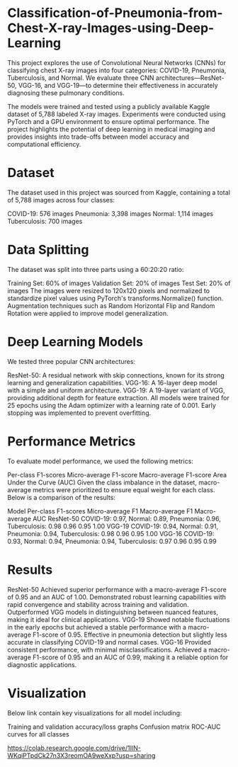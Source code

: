 # Classification-of-Pneumonia-from-Chest-X-ray-Images-using-Deep-Learning
This project explores the use of Convolutional Neural Networks (CNNs) for classifying chest X-ray images into four categories: COVID-19, Pneumonia, Tuberculosis, and Normal. We evaluate three CNN architectures—ResNet-50, VGG-16, and VGG-19—to determine their effectiveness in accurately diagnosing these pulmonary conditions.

The models were trained and tested using a publicly available Kaggle dataset of 5,788 labeled X-ray images. Experiments were conducted using PyTorch and a GPU environment to ensure optimal performance. The project highlights the potential of deep learning in medical imaging and provides insights into trade-offs between model accuracy and computational efficiency.

# Dataset
The dataset used in this project was sourced from Kaggle, containing a total of 5,788 images across four classes:

COVID-19: 576 images
Pneumonia: 3,398 images
Normal: 1,114 images
Tuberculosis: 700 images

# Data Splitting
The dataset was split into three parts using a 60:20:20 ratio:

Training Set: 60% of images
Validation Set: 20% of images
Test Set: 20% of images
The images were resized to 120x120 pixels and normalized to standardize pixel values using PyTorch's transforms.Normalize() function. Augmentation techniques such as Random Horizontal Flip and Random Rotation were applied to improve model generalization.

# Deep Learning Models
We tested three popular CNN architectures:

ResNet-50: A residual network with skip connections, known for its strong learning and generalization capabilities.
VGG-16: A 16-layer deep model with a simple and uniform architecture.
VGG-19: A 19-layer variant of VGG, providing additional depth for feature extraction.
All models were trained for 25 epochs using the Adam optimizer with a learning rate of 0.001. Early stopping was implemented to prevent overfitting.

# Performance Metrics
To evaluate model performance, we used the following metrics:

Per-class F1-scores
Micro-average F1-score
Macro-average F1-score
Area Under the Curve (AUC)
Given the class imbalance in the dataset, macro-average metrics were prioritized to ensure equal weight for each class. Below is a comparison of the results:

Model	Per-class F1-scores	Micro-average F1	Macro-average F1	Macro-average AUC
ResNet-50	COVID-19: 0.97, Normal: 0.89, Pneumonia: 0.96, Tuberculosis: 0.98	0.96	0.95	1.00
VGG-19	COVID-19: 0.94, Normal: 0.91, Pneumonia: 0.94, Tuberculosis: 0.98	0.96	0.95	1.00
VGG-16	COVID-19: 0.93, Normal: 0.94, Pneumonia: 0.94, Tuberculosis: 0.97	0.96	0.95	0.99

# Results
ResNet-50
Achieved superior performance with a macro-average F1-score of 0.95 and an AUC of 1.00.
Demonstrated robust learning capabilities with rapid convergence and stability across training and validation.
Outperformed VGG models in distinguishing between nuanced features, making it ideal for clinical applications.
VGG-19
Showed notable fluctuations in the early epochs but achieved a stable performance with a macro-average F1-score of 0.95.
Effective in pneumonia detection but slightly less accurate in classifying COVID-19 and normal cases.
VGG-16
Provided consistent performance, with minimal misclassifications.
Achieved a macro-average F1-score of 0.95 and an AUC of 0.99, making it a reliable option for diagnostic applications.

# Visualization
Below link contain key visualizations for all model including:

Training and validation accuracy/loss graphs
Confusion matrix
ROC-AUC curves for all classes

https://colab.research.google.com/drive/1IlN-WKqiPTpdCk27n3X3reomOA9weXxp?usp=sharing
